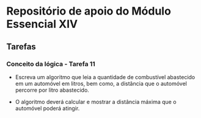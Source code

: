# Repositório de apoio do Módulo Essencial XIV

## Tarefas

### Conceito da lógica - Tarefa 11

- Escreva um algoritmo que leia a quantidade de combustível abastecido em um automóvel em litros, bem como, a distância que o automóvel percorre por litro abastecido.

- O algoritmo deverá calcular e mostrar a distância máxima que o automóvel poderá atingir.
